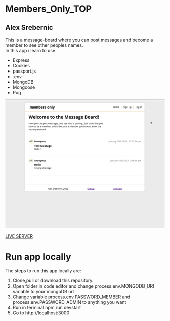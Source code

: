 # Members_Only_TOP
## Alex Srebernic      

This is a message-board where you can post messages and become a member to see other peoples names.   
In this app i learn to use:   
- Express
- Cookies
- passport.js
- .env
- MongoDB
- Mongoose   
- Pug

![](members-only.gif)

[LIVE SERVER](https://glacial-reef-98320.herokuapp.com/)

# Run app locally   
The steps to run this app locally are:  
1. Clone,pull or download this repository.
2. Open folder in code editor and change process.env.MONGODB_URI variable to your mongoDB url
3. Change variable process.env.PASSWORD_MEMBER and process.env.PASSWORD_ADMIN to anything you want
4. Run in terminal npm run devstart
5. Go to http://localhost:3000
